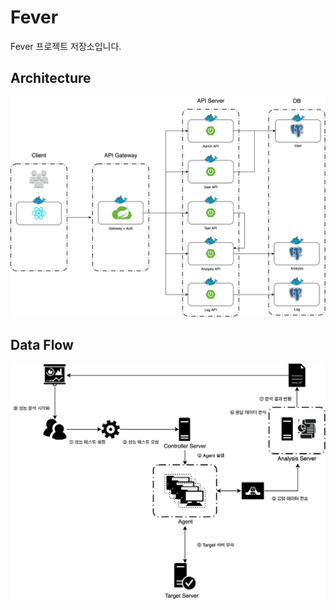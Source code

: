 # Fever

Fever 프로젝트 저장소입니다.
## Architecture
![](img/architecture.png)
## Data Flow
![](img/dataflow.png)